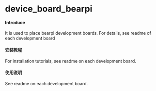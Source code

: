 # device_board_bearpi

#### Introduce

It is used to place bearpi development boards. For details, see readme of each development board

#### 安装教程

For installation tutorials, see readme on each development board.

#### 使用说明

See readme on each development board.